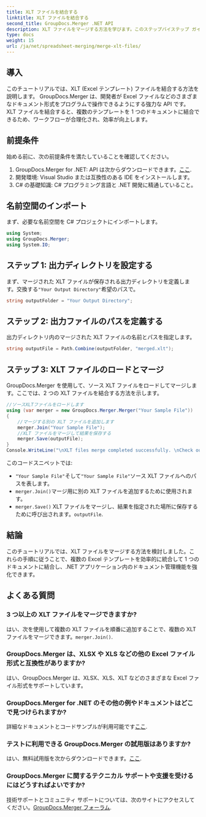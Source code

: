 ```yaml
---
title: XLT ファイルを結合する
linktitle: XLT ファイルを結合する
second_title: GroupDocs.Merger .NET API
description: XLT ファイルをマージする方法を学びます。このステップバイステップ ガイドを使用して、C# でプログラム的に Excel テンプレートを結合します。
type: docs
weight: 15
url: /ja/net/spreadsheet-merging/merge-xlt-files/
---
```

## 導入
このチュートリアルでは、XLT (Excel テンプレート) ファイルを結合する方法を説明します。 GroupDocs.Merger は、開発者が Excel ファイルなどのさまざまなドキュメント形式をプログラムで操作できるようにする強力な API です。 XLT ファイルを結合すると、複数のテンプレートを 1 つのドキュメントに結合できるため、ワークフローが合理化され、効率が向上します。
## 前提条件
始める前に、次の前提条件を満たしていることを確認してください。
1.  GroupDocs.Merger for .NET: API は次からダウンロードできます。[ここ](https://releases.groupdocs.com/merger/net/).
2. 開発環境: Visual Studio または互換性のある IDE をインストールします。
3. C# の基礎知識: C# プログラミング言語と .NET 開発に精通していること。

## 名前空間のインポート
まず、必要な名前空間を C# プロジェクトにインポートします。
```csharp
using System; 
using GroupDocs.Merger;
using System.IO;
```
## ステップ 1: 出力ディレクトリを設定する
まず、マージされた XLT ファイルが保存される出力ディレクトリを定義します。交換する`"Your Output Directory"`希望のパスで。
```csharp
string outputFolder = "Your Output Directory";
```
## ステップ 2: 出力ファイルのパスを定義する
出力ディレクトリ内のマージされた XLT ファイルの名前とパスを指定します。
```csharp
string outputFile = Path.Combine(outputFolder, "merged.xlt");
```
## ステップ 3: XLT ファイルのロードとマージ
GroupDocs.Merger を使用して、ソース XLT ファイルをロードしてマージします。ここでは、2 つの XLT ファイルを結合する方法を示します。
```csharp
//ソースXLTファイルをロードします
using (var merger = new GroupDocs.Merger.Merger("Your Sample File"))
{
    //マージする別の XLT ファイルを追加します
    merger.Join("Your Sample File");
    //XLT ファイルをマージして結果を保存する
    merger.Save(outputFile);
}
Console.WriteLine("\nXLT files merge completed successfully. \nCheck output in {0}", outputFolder);
```
このコードスニペットでは:
- `"Your Sample File"`そして`"Your Sample File"`ソース XLT ファイルへのパスを表します。
- `merger.Join()`マージ用に別の XLT ファイルを追加するために使用されます。
- `merger.Save()` XLT ファイルをマージし、結果を指定された場所に保存するために呼び出されます。`outputFile`.

## 結論
このチュートリアルでは、XLT ファイルをマージする方法を検討しました。これらの手順に従うことで、複数の Excel テンプレートを効率的に統合して 1 つのドキュメントに結合し、.NET アプリケーション内のドキュメント管理機能を強化できます。

## よくある質問
### 3 つ以上の XLT ファイルをマージできますか?
はい、次を使用して複数の XLT ファイルを順番に追加することで、複数の XLT ファイルをマージできます。`merger.Join()`.
### GroupDocs.Merger は、XLSX や XLS などの他の Excel ファイル形式と互換性がありますか?
はい、GroupDocs.Merger は、XLSX、XLS、XLT などのさまざまな Excel ファイル形式をサポートしています。
### GroupDocs.Merger for .NET のその他の例やドキュメントはどこで見つけられますか?
詳細なドキュメントとコードサンプルが利用可能です[ここ](https://reference.groupdocs.com/merger/net/).
### テストに利用できる GroupDocs.Merger の試用版はありますか?
はい、無料試用版を次からダウンロードできます。[ここ](https://releases.groupdocs.com/).
### GroupDocs.Merger に関するテクニカル サポートや支援を受けるにはどうすればよいですか?
技術サポートとコミュニティ サポートについては、次のサイトにアクセスしてください。[GroupDocs.Merger フォーラム](https://forum.groupdocs.com/c/merger/32).